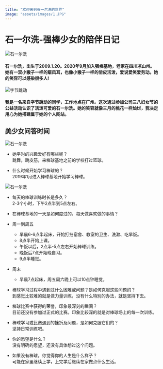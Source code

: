 ```yaml
---
title: "欢迎来到石一尔洗的世界"
image: "assets/images/1.JPG"
---
```


# 石一尔洗-强棒少女的陪伴日记  
![石一尔洗](https://tva1.sinaimg.cn/large/e6c9d24ely1gojtl9nbi4j20k00dc0tn.jpg)  

#### 石一尔洗，出生于2009.1.20。2020年9月加入强棒基地，老家在四川凉山州。她有一双小猴子一样的扇风耳，也像小猴子一样的俏皮活泼，爱说爱笑爱劳动。她的笑容可以感染很多人!  
![字节跳动](https://tva1.sinaimg.cn/large/e6c9d24ely1gojtvml44yj20eu08cjru.jpg)  



#### 我是一名来自字节跳动的同学，工作地点在广州。这次通过参加公司三八妇女节的公益活动认识了活泼可爱的石一尔洗。她的笑容就像三月的桃花一样灿烂，我决定用心为她搭建属于她的个人网站。  



## 美少女问答时间  

![石一尔洗](https://tva1.sinaimg.cn/large/e6c9d24ely1gojtzqv1igj20k00dcaar.jpg)
* 她平时的兴趣爱好有哪些呢？  
    跳舞，跳皮筋，来棒球基地之前的学校打过篮球。  

* 什么时候开始学习棒球的？  
    2019年1月进入棒球基地开始学习棒球。  

![石一尔洗](https://tva1.sinaimg.cn/large/e6c9d24ely1goju3ooo1aj20k00dct9n.jpg)
* 每天的棒球训练时长是多久？  
    2-3个小时，下午2点半到5点左右。

* 在棒球基地的一天是如何度过的，每天做喜欢做的事情？  
* 周一到周五    
    * 早晨6-6点半起床，开始打扫宿舍、教室的卫生、洗漱、吃早饭。  
    * 8点半开始上课。  
    * 午饭以后，2点半-5点左右开始棒球训练。  
    * 晚饭后7点开始晚自习。  
    * 9点半睡觉。
* 周末  
    * 早晨7点起床，周五周六晚上可以10点钟睡觉。  

* 棒球学习过程中遇到过什么困难或问题？是如何克服这些问题的？  
    到感觉比较难的就是做力量训练，没有什么特别的办法，就是坚持下去。  

* 棒球比赛中获得的荣誉，印象最深刻的瞬间？  
    目前还没有参加过正式的比赛。印象比较深的就是对棒球场上的每一次训练。

* 棒球学习或比赛遇到的挫折及问题，是如何克服它们的？  
    坚持日常训练吧。  

* 你的愿望是什么？  
    没有明确的愿望，还没有具体想过这个问题。  

* 如果没有棒球，你觉得你的人生是什么样子？  
    可能在家里继续上学，上完学后继续在家做点什么生活。

